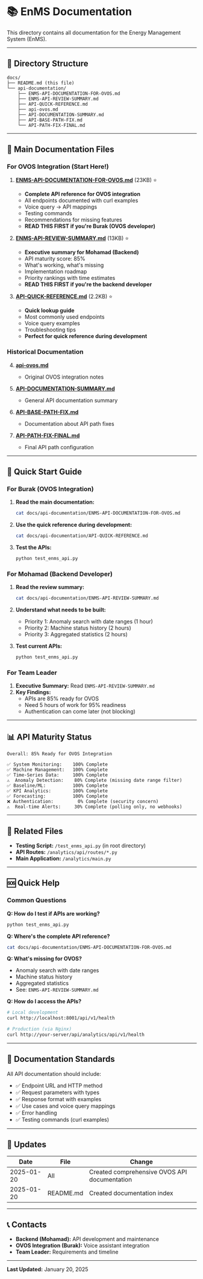 # 📚 EnMS Documentation

This directory contains all documentation for the Energy Management System (EnMS).

---

## 📁 Directory Structure

```
docs/
├── README.md (this file)
└── api-documentation/
    ├── ENMS-API-DOCUMENTATION-FOR-OVOS.md
    ├── ENMS-API-REVIEW-SUMMARY.md
    ├── API-QUICK-REFERENCE.md
    ├── api-ovos.md
    ├── API-DOCUMENTATION-SUMMARY.md
    ├── API-BASE-PATH-FIX.md
    └── API-PATH-FIX-FINAL.md
```

---

## 📖 Main Documentation Files

### For OVOS Integration (Start Here!)

1. **[ENMS-API-DOCUMENTATION-FOR-OVOS.md](api-documentation/ENMS-API-DOCUMENTATION-FOR-OVOS.md)** (23KB) ⭐
   - **Complete API reference for OVOS integration**
   - All endpoints documented with curl examples
   - Voice query → API mappings
   - Testing commands
   - Recommendations for missing features
   - **READ THIS FIRST if you're Burak (OVOS developer)**

2. **[ENMS-API-REVIEW-SUMMARY.md](api-documentation/ENMS-API-REVIEW-SUMMARY.md)** (13KB) ⭐
   - **Executive summary for Mohamad (Backend)**
   - API maturity score: 85%
   - What's working, what's missing
   - Implementation roadmap
   - Priority rankings with time estimates
   - **READ THIS FIRST if you're the backend developer**

3. **[API-QUICK-REFERENCE.md](api-documentation/API-QUICK-REFERENCE.md)** (2.2KB) ⭐
   - **Quick lookup guide**
   - Most commonly used endpoints
   - Voice query examples
   - Troubleshooting tips
   - **Perfect for quick reference during development**

### Historical Documentation

4. **[api-ovos.md](api-documentation/api-ovos.md)**
   - Original OVOS integration notes

5. **[API-DOCUMENTATION-SUMMARY.md](api-documentation/API-DOCUMENTATION-SUMMARY.md)**
   - General API documentation summary

6. **[API-BASE-PATH-FIX.md](api-documentation/API-BASE-PATH-FIX.md)**
   - Documentation about API path fixes

7. **[API-PATH-FIX-FINAL.md](api-documentation/API-PATH-FIX-FINAL.md)**
   - Final API path configuration

---

## 🎯 Quick Start Guide

### For Burak (OVOS Integration)

1. **Read the main documentation:**
   ```bash
   cat docs/api-documentation/ENMS-API-DOCUMENTATION-FOR-OVOS.md
   ```

2. **Use the quick reference during development:**
   ```bash
   cat docs/api-documentation/API-QUICK-REFERENCE.md
   ```

3. **Test the APIs:**
   ```bash
   python test_enms_api.py
   ```

### For Mohamad (Backend Developer)

1. **Read the review summary:**
   ```bash
   cat docs/api-documentation/ENMS-API-REVIEW-SUMMARY.md
   ```

2. **Understand what needs to be built:**
   - Priority 1: Anomaly search with date ranges (1 hour)
   - Priority 2: Machine status history (2 hours)
   - Priority 3: Aggregated statistics (2 hours)

3. **Test current APIs:**
   ```bash
   python test_enms_api.py
   ```

### For Team Leader

1. **Executive Summary:** Read `ENMS-API-REVIEW-SUMMARY.md`
2. **Key Findings:**
   - APIs are 85% ready for OVOS
   - Need 5 hours of work for 95% readiness
   - Authentication can come later (not blocking)

---

## 📊 API Maturity Status

```
Overall: 85% Ready for OVOS Integration

✅ System Monitoring:    100% Complete
✅ Machine Management:   100% Complete
✅ Time-Series Data:     100% Complete
⚠️  Anomaly Detection:    80% Complete (missing date range filter)
✅ Baseline/ML:          100% Complete
✅ KPI Analytics:        100% Complete
✅ Forecasting:          100% Complete
❌ Authentication:         0% Complete (security concern)
⚠️  Real-time Alerts:     30% Complete (polling only, no webhooks)
```

---

## 🔗 Related Files

- **Testing Script:** `/test_enms_api.py` (in root directory)
- **API Routes:** `/analytics/api/routes/*.py`
- **Main Application:** `/analytics/main.py`

---

## 🆘 Quick Help

### Common Questions

**Q: How do I test if APIs are working?**
```bash
python test_enms_api.py
```

**Q: Where's the complete API reference?**
```bash
cat docs/api-documentation/ENMS-API-DOCUMENTATION-FOR-OVOS.md
```

**Q: What's missing for OVOS?**
- Anomaly search with date ranges
- Machine status history
- Aggregated statistics
- See: `ENMS-API-REVIEW-SUMMARY.md`

**Q: How do I access the APIs?**
```bash
# Local development
curl http://localhost:8001/api/v1/health

# Production (via Nginx)
curl http://your-server/api/analytics/api/v1/health
```

---

## 📝 Documentation Standards

All API documentation should include:
- ✅ Endpoint URL and HTTP method
- ✅ Request parameters with types
- ✅ Response format with examples
- ✅ Use cases and voice query mappings
- ✅ Error handling
- ✅ Testing commands (curl examples)

---

## 🔄 Updates

| Date | File | Change |
|------|------|--------|
| 2025-01-20 | All | Created comprehensive OVOS API documentation |
| 2025-01-20 | README.md | Created documentation index |

---

## 📞 Contacts

- **Backend (Mohamad):** API development and maintenance
- **OVOS Integration (Burak):** Voice assistant integration
- **Team Leader:** Requirements and timeline

---

**Last Updated:** January 20, 2025
